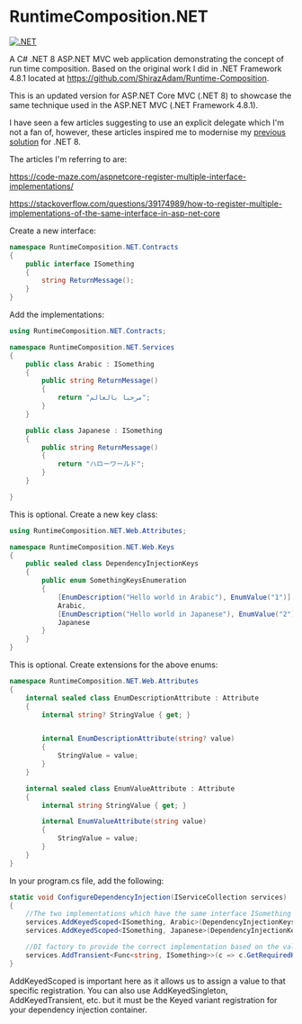 # RuntimeComposition.NET

[![.NET](https://github.com/ShirazAdam/RuntimeComposition.NET/actions/workflows/dotnet.yml/badge.svg)](https://github.com/ShirazAdam/RuntimeComposition.NET/actions/workflows/dotnet.yml)


A C# .NET 8 ASP.NET MVC web application demonstrating the concept of run time composition. Based on the original work I did in .NET Framework 4.8.1 located at https://github.com/ShirazAdam/Runtime-Composition.


This is an updated version for ASP.NET Core MVC (.NET 8) to showcase the same technique used in the ASP.NET MVC (.NET Framework 4.8.1).


I have seen a few articles suggesting to use an explicit delegate which I'm not a fan of, however, these articles inspired me to modernise my [previous solution](https://github.com/ShirazAdam/Runtime-Composition) for .NET 8.


The articles I'm referring to are:

https://code-maze.com/aspnetcore-register-multiple-interface-implementations/

https://stackoverflow.com/questions/39174989/how-to-register-multiple-implementations-of-the-same-interface-in-asp-net-core


Create a new interface:
```csharp
namespace RuntimeComposition.NET.Contracts
{
    public interface ISomething
    {
        string ReturnMessage();
    }
}
```

Add the implementations:
```csharp
using RuntimeComposition.NET.Contracts;

namespace RuntimeComposition.NET.Services
{
    public class Arabic : ISomething
    {
        public string ReturnMessage()
        {
            return "مرحبا بالعالم";
        }
    }

    public class Japanese : ISomething
    {
        public string ReturnMessage()
        {
            return "ハローワールド";
        }
    }

}
```

This is optional. Create a new key class:
```csharp
using RuntimeComposition.NET.Web.Attributes;

namespace RuntimeComposition.NET.Web.Keys
{
    public sealed class DependencyInjectionKeys
    {
        public enum SomethingKeysEnumeration
        {
            [EnumDescription("Hello world in Arabic"), EnumValue("1")]
            Arabic,
            [EnumDescription("Hello world in Japanese"), EnumValue("2")]
            Japanese
        }
    }
}
```

This is optional. Create extensions for the above enums:
```csharp
namespace RuntimeComposition.NET.Web.Attributes
{
    internal sealed class EnumDescriptionAttribute : Attribute
    {
        internal string? StringValue { get; }


        internal EnumDescriptionAttribute(string? value)
        {
            StringValue = value;
        }
    }

    internal sealed class EnumValueAttribute : Attribute
    {
        internal string StringValue { get; }

        internal EnumValueAttribute(string value)
        {
            StringValue = value;
        }
    }
}
```


In your program.cs file, add the following:
```csharp
static void ConfigureDependencyInjection(IServiceCollection services)
{
    //The two implementations which have the same interface ISomething
    services.AddKeyedScoped<ISomething, Arabic>(DependencyInjectionKeys.SomethingKeysEnumeration.Arabic.ValueToStringValue());
    services.AddKeyedScoped<ISomething, Japanese>(DependencyInjectionKeys.SomethingKeysEnumeration.Japanese.ValueToStringValue());

    //DI factory to provide the correct implementation based on the value that is passed to it
    services.AddTransient<Func<string, ISomething>>(c => c.GetRequiredKeyedService<ISomething>);
}
```
AddKeyedScoped is important here as it allows us to assign a value to that specific registration. You can also use AddKeyedSingleton, AddKeyedTransient, etc. but it must be the Keyed variant registration for your dependency injection container.

